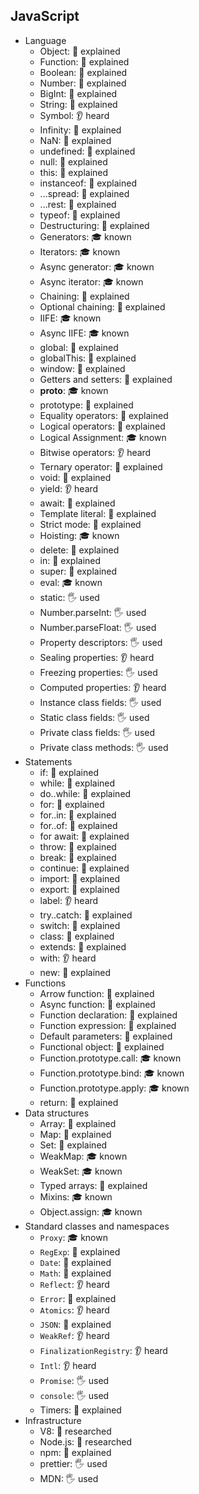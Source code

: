 ## JavaScript

- Language
  - Object: 🙋 explained
  - Function: 🙋 explained
  - Boolean: 🙋 explained
  - Number: 🙋 explained
  - BigInt: 🙋 explained
  - String: 🙋 explained
  - Symbol: 👂 heard
  - Infinity: 🙋 explained
  - NaN: 🙋 explained
  - undefined: 🙋 explained
  - null: 🙋 explained
  - this: 🙋 explained
  - instanceof: 🙋 explained
  - ...spread: 🙋 explained
  - ...rest: 🙋 explained
  - typeof: 🙋 explained
  - Destructuring: 🙋 explained
  - Generators: 🎓 known
  - Iterators: 🎓 known
  - Async generator: 🎓 known
  - Async iterator: 🎓 known
  - Chaining: 🙋 explained
  - Optional chaining: 🙋 explained
  - IIFE: 🎓 known
  - Async IIFE: 🎓 known
  - global: 🙋 explained
  - globalThis: 🙋 explained
  - window: 🙋 explained
  - Getters and setters: 🙋 explained
  - __proto__: 🎓 known
  - prototype: 🙋 explained
  - Equality operators: 🙋 explained
  - Logical operators: 🙋 explained
  - Logical Assignment: 🎓 known
  - Bitwise operators: 👂 heard
  - Ternary operator: 🙋 explained
  - void: 🙋 explained
  - yield: 👂 heard
  - await: 🙋 explained
  - Template literal: 🙋 explained
  - Strict mode: 🙋 explained
  - Hoisting: 🎓 known
  - delete: 🙋 explained
  - in: 🙋 explained
  - super: 🙋 explained
  - eval: 🎓 known
  - static: 🖐 used
  - Number.parseInt: 🖐 used
  - Number.parseFloat: 🖐 used
  - Property descriptors: 🖐 used
  - Sealing properties: 👂 heard
  - Freezing properties: 🖐 used
  - Computed properties: 👂 heard
  - Instance class fields: 🖐 used
  - Static class fields: 🖐 used
  - Private class fields: 🖐 used
  - Private class methods: 🖐 used
- Statements
  - if: 🙋 explained
  - while: 🙋 explained
  - do..while: 🙋 explained
  - for: 🙋 explained
  - for..in: 🙋 explained
  - for..of: 🙋 explained
  - for await: 🙋 explained
  - throw: 🙋 explained
  - break: 🙋 explained
  - continue: 🙋 explained
  - import: 🙋 explained
  - export: 🙋 explained
  - label: 👂 heard
  - try..catch: 🙋 explained
  - switch: 🙋 explained
  - class: 🙋 explained
  - extends: 🙋 explained
  - with: 👂 heard
  - new: 🙋 explained
- Functions
  - Arrow function: 🙋 explained
  - Async function: 🙋 explained
  - Function declaration: 🙋 explained
  - Function expression: 🙋 explained
  - Default parameters: 🙋 explained
  - Functional object: 🙋 explained
  - Function.prototype.call: 🎓 known
  - Function.prototype.bind: 🎓 known
  - Function.prototype.apply: 🎓 known
  - return: 🙋 explained
- Data structures
  - Array: 🙋 explained
  - Map: 🙋 explained
  - Set: 🙋 explained
  - WeakMap: 🎓 known
  - WeakSet: 🎓 known
  - Typed arrays: 🙋 explained
  - Mixins: 🎓 known
  - Object.assign: 🎓 known
- Standard classes and namespaces
  - `Proxy`: 🎓 known
  - `RegExp`: 🙋 explained
  - `Date`: 🙋 explained
  - `Math`: 🙋 explained
  - `Reflect`: 👂 heard
  - `Error`: 🙋 explained
  - `Atomics`: 👂 heard
  - `JSON`: 🙋 explained
  - `WeakRef`: 👂 heard
  - `FinalizationRegistry`: 👂 heard
  - `Intl`: 👂 heard
  - `Promise`: 🖐️ used
  - `console`: 🖐️ used
  - Timers: 🙋 explained
- Infrastructure
  - V8: 🔬 researched
  - Node.js: 🔬 researched
  - npm: 🙋 explained
  - prettier: 🖐️ used
  - MDN: 🖐️ used
